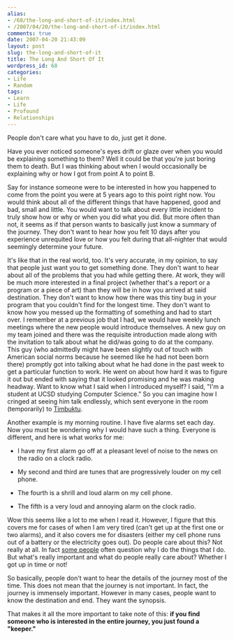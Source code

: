 ```yaml
---
alias:
- /68/the-long-and-short-of-it/index.html
- /2007/04/20/the-long-and-short-of-it/index.html
comments: true
date: 2007-04-20 21:43:09
layout: post
slug: the-long-and-short-of-it
title: The Long And Short Of It
wordpress_id: 68
categories:
- Life
- Random
tags:
- Learn
- Life
- Profound
- Relationships
---
```


People don't care what you have to do, just get it done.

Have you ever noticed someone's eyes drift or glaze over when you would be explaining something to them? Well it could be that you're just boring them to death. But I was thinking about when I would occasionally be explaining why or how I got from point A to point B.

Say for instance someone were to be interested in how you happened to come from the point you were at 5 years ago to this point right now. You would think about all of the different things that have happened, good and bad, small and little. You would want to talk about every little incident to truly show how or why or when you did what you did. But more often than not, it seems as if that person wants to basically just know a summary of the journey. They don't want to hear how you felt 10 days after you experience unrequited love or how you felt during that all-nighter that would seemingly determine your future.

It's like that in the real world, too. It's very accurate, in my opinion, to say that people just want you to get something done. They don't want to hear about all of the problems that you had while getting there. At work, they will be much more interested in a final project (whether that's a report or a program or a piece of art) than they will be in how you arrived at said destination. They don't want to know how there was this tiny bug in your program that you couldn't find for the longest time. They don't want to know how you messed up the formatting of something and had to start over. I remember at a previous job that I had, we would have weekly lunch meetings where the new people would introduce themselves. A new guy on my team joined and there was the requisite introduction made along with the invitation to talk about what he did/was going to do at the company. This guy (who admittedly might have been slightly out of touch with American social norms because he seemed like he had not been born there) promptly got into talking about what he had done in the past week to get a particular function to work. He went on about how hard it was to figure it out but ended with saying that it looked promising and he was making headway. Want to know what I said when I introduced myself? I said, "I'm a student at UCSD studying Computer Science." So you can imagine how I cringed at seeing him talk endlessly, which sent everyone in the room (temporarily) to [Timbuktu](http://en.wikipedia.org/wiki/Timbuktu).

Another example is my morning routine. I have five alarms set each day. Now you must be wondering why I would have such a thing. Everyone is different, and here is what works for me:



	
  * I have my first alarm go off at a pleasant level of noise to the news on the radio on a clock radio.

	
  * My second and third are tunes that are progressively louder on my cell phone.

	
  * The fourth is a shrill and loud alarm on my cell phone.

	
  * The fifth is a very loud and annoying alarm on the clock radio.


Wow this seems like a lot to me when I read it. However, I figure that this covers me for cases of when I am very tired (can't get up at the first one or two alarms), and it also covers me for disasters (either my cell phone runs out of a battery or the electricity goes out). Do people care about this? Not really at all. In fact [some people](http://www.xanga.com/TuMbaLiNa3) often question why I do the things that I do. But what's really important and what do people really care about? Whether I got up in time or not!

So basically, people don't want to hear the details of the journey most of the time. This does not mean that the journey is not important. In fact, the journey is immensely important. However in many cases, people want to know the destination and end. They want the synopsis.

That makes it all the more important to take note of this: **if you find someone who is interested in the entire journey, you just found a "keeper."**

